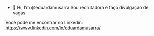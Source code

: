 - 👋 Hi, I’m @eduardamusarra
Sou recrutadora e faço divulgação de vagas.

Você pode me encontrar no Linkedin: https://www.linkedin.com/in/eduardamusarra/ 



